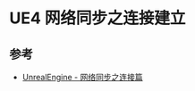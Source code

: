 # UE4 网络同步之连接建立

## 参考

- [UnrealEngine - 网络同步之连接篇](https://www.cnblogs.com/lawliet12/p/17332897.html)

